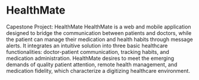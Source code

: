 # HealthMate
Capestone Project: HealthMate
HealthMate is a web and mobile application designed to bridge the communication between patients and doctors, while the patient can manage their medication and health habits through message alerts. It integrates an intuitive solution into three basic healthcare functionalities: doctor-patient communication, tracking habits, and medication administration. HealthMate desires to meet the emerging demands of quality patient attention, remote health management, and medication fidelity, which characterize a digitizing healthcare environment.
